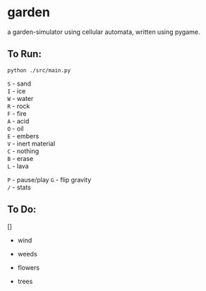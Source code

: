 # garden
a garden-simulator using cellular automata, written using pygame.

## To Run:

`python ./src/main.py`

`S` - sand  
`I` - ice  
`W` - water  
`R` - rock  
`F` - fire  
`A` - acid  
`O` - oil  
`E` - embers  
`V` - inert material  
`C` - nothing  
`B` - erase  
`L` - lava  

`P` - pause/play
`G` - flip gravity  
`/` - stats  


## To Do:
[]
- wind

- weeds
- flowers
- trees


